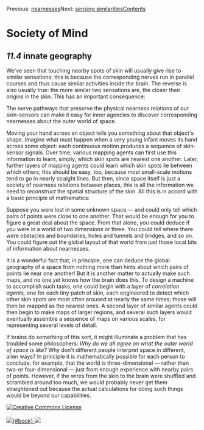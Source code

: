 <div class="chapnav">

<span class="prev">Previous: [nearnesses](./som-11.3.html)</span><span
class="next">Next: [sensing similarities](./som-11.5.html)</span><span
class="contents">[Contents](index.html)</span>
<div class="titlebar">

Society of Mind
===============

</div>

</div>

*11.4* innate geography
-----------------------

We've seen that touching nearby spots of skin will usually give rise to
similar sensations: this is because the corresponding nerves run in
parallel courses and thus cause similar activities inside the brain. The
reverse is also usually true: the more similar two sensations are, the
closer their origins in the skin. This has an important consequence:

The nerve pathways that preserve the physical nearness relations of our
skin-sensors can make it easy for inner agencies to discover
corresponding nearnesses about the outer world of space.

Moving your hand across an object tells you something about that
object's shape. Imagine what must happen when a very young infant moves
its hand across some object: each continuous motion produces a sequence
of skin-sensor signals. Over time, various mapping agents can first use
this information to learn, simply, which skin spots are nearest one
another. Later, further layers of mapping agents could learn which skin
spots lie between which others; this should be easy, too, because most
small-scale motions tend to go in nearly straight lines. But then, since
space itself is just a society of nearness relations between places,
this is all the information we need to *reconstruct* the spatial
structure of the skin. All this is in accord with a basic principle of
mathematics:

Suppose you were lost in some unknown space — and could only tell which
pairs of points were close to one another. That would be enough for you
to figure a great deal about the space. From that alone, you could
deduce if you were in a world of two dimensions or three. You could tell
where there were obstacles and boundaries, holes and tunnels and
bridges, and so on. You could figure out the global layout of that world
from just those local bits of information about nearnesses.

It is a wonderful fact that, in principle, one can deduce the global
geography of a space from nothing more than hints about which pairs of
points lie near one another! But it is another matter to actually make
such maps, and no one yet knows how the brain does this. To design a
machine to accomplish such tasks, one could begin with a layer of
*correlation agents,* one for each tiny patch of skin, each engineered
to detect which other skin spots are most often aroused at nearly the
same times; those will then be mapped as the nearest ones. A second
layer of similar agents could then begin to make maps of larger regions,
and several such layers would eventually assemble a sequence of maps on
various scales, for representing several levels of detail.

If brains do something of this sort, it might illuminate a problem that
has troubled some philosophers: *Why do we all agree on what the outer
world of space is like?* Why don't different people interpret space in
different, alien ways? In principle it is mathematically possible for
each person to conclude, for example, that the world is
three-dimensional — rather than two-or four-dimensional — just from
enough experience with nearby pairs of points. However, if the wires
from the skin to the brain were shuffled and scrambled around too much,
we would probably never get them straightened out because the actual
calculations for doing such things would be beyond our capabilities.

<div class="footer">

[![Creative Commons
License](http://i.creativecommons.org/l/by-nc-sa/3.0/80x15.png)](http://creativecommons.org/licenses/by-nc-sa/3.0/deed.en_US)\
\
[![](./images/som_book.jpeg){#book}
![](./images/a_logo_17.gif)](http://www.amazon.com/gp/product/0671657135?ie=UTF8&camp=1789&creativeASIN=0671657135&linkCode=xm2&tag=marvinminsky)

</div>
